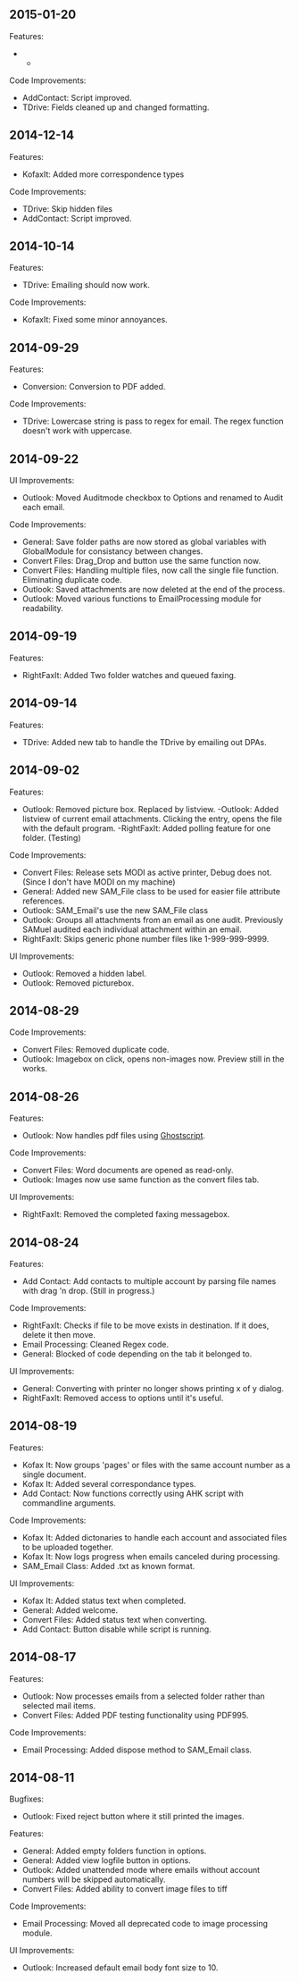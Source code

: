 ## 2015-01-20

Features:

  - -

Code Improvements:

  - AddContact: Script improved.
  - TDrive: Fields cleaned up and changed formatting.

## 2014-12-14

Features:

  - KofaxIt: Added more correspondence types

Code Improvements:

  - TDrive: Skip hidden files
  - AddContact: Script improved.

## 2014-10-14

Features:

  - TDrive: Emailing should now work.

  Code Improvements:

  - KofaxIt: Fixed some minor annoyances.

## 2014-09-29

Features:

  - Conversion: Conversion to PDF added.

  Code Improvements:

  - TDrive: Lowercase string is pass to regex for email. The regex function doesn't work with uppercase.

## 2014-09-22

UI Improvements:

  - Outlook: Moved Auditmode checkbox to Options and renamed to Audit each email.

Code Improvements:

  - General: Save folder paths are now stored as global variables with GlobalModule for consistancy between changes.
  - Convert Files: Drag_Drop and button use the same function now.
  - Convert Files: Handling multiple files, now call the single file function. Eliminating duplicate code. 
  - Outlook: Saved attachments are now deleted at the end of the process.
  - Outlook: Moved various functions to EmailProcessing module for readability.

## 2014-09-19

Features:

  - RightFaxIt: Added Two folder watches and queued faxing.

## 2014-09-14

Features:

  - TDrive: Added new tab to handle the TDrive by emailing out DPAs.

## 2014-09-02

Features:

  - Outlook: Removed picture box. Replaced by listview.
   -Outlook: Added listview of current email attachments. Clicking the entry, opens the file with the default program.
   -RightFaxIt: Added polling feature for one folder. (Testing)

Code Improvements:

  - Convert Files: Release sets MODI as active printer, Debug does not. (Since I don't have MODI on my machine)
  - General: Added new SAM_File class to be used for easier file attribute references.
  - Outlook: SAM_Email's use the new SAM_File class
  - Outlook: Groups all attachments from an email as one audit. Previously SAMuel audited each individual attachment within an email.
  - RightFaxIt: Skips generic phone number files like 1-999-999-9999.

UI Improvements:

  - Outlook: Removed a hidden label.
  - Outlook: Removed picturebox.

## 2014-08-29

Code Improvements:

  - Convert Files: Removed duplicate code.
  - Outlook: Imagebox on click, opens non-images now. Preview still in the works.

## 2014-08-26

Features:

  - Outlook: Now handles pdf files using [Ghostscript](http://ghostscript.com/).

Code Improvements:

  - Convert Files: Word documents are opened as read-only.
  - Outlook: Images now use same function as the convert files tab.

UI Improvements:

  - RightFaxIt: Removed the completed faxing messagebox.

## 2014-08-24

Features:

  - Add Contact: Add contacts to multiple account by parsing file names with drag 'n drop. (Still in progress.) 

Code Improvements:

  - RightFaxIt: Checks if file to be move exists in destination. If it does, delete it then move.
  - Email Processing: Cleaned Regex code.
  - General: Blocked of code depending on the tab it belonged to.

UI Improvements:

  - General: Converting with printer no longer shows printing x of y dialog.
  - RightFaxIt: Removed access to options until it's useful.

## 2014-08-19

Features:

  - Kofax It: Now groups 'pages' or files with the same account number as a single document.
  - Kofax It: Added several correspondance types.
  - Add Contact: Now functions correctly using AHK script with commandline arguments.

Code Improvements:

  - Kofax It: Added dictonaries to handle each account and associated files to be uploaded together.
  - Kofax It: Now logs progress when emails canceled during processing.
  - SAM_Email Class: Added .txt as known format.

UI Improvements:

  - Kofax It: Added status text when completed.
  - General: Added welcome.
  - Convert Files: Added status text when converting.
  - Add Contact: Button disable while script is running.

## 2014-08-17

Features:

  - Outlook: Now processes emails from a selected folder rather than selected mail items.
  - Convert Files: Added PDF testing functionality using PDF995.
 
Code Improvements:

  - Email Processing: Added dispose method to SAM_Email class.
    

## 2014-08-11
Bugfixes:

  - Outlook: Fixed reject button where it still printed the images.

Features:

  - General: Added empty folders function in options.
  - General: Added view logfile button in options.
  - Outlook: Added unattended mode where emails without account numbers will be skipped automatically.
  - Convert Files: Added ability to convert image files to tiff
 
Code Improvements:

  - Email Processing: Moved all deprecated code to image processing module.
  
UI Improvements:
  - Outlook: Increased default email body font size to 10.
    

